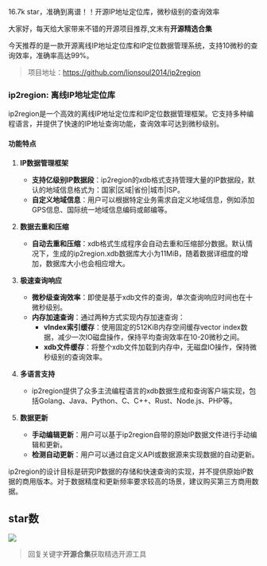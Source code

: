 16.7k star，准确到离谱！！开源IP地址定位库，微秒级别的查询效率

大家好，每天给大家带来不错的开源项目推荐,文末有**开源精选合集**

今天推荐的是一款开源离线IP地址定位库和IP定位数据管理系统，支持10微秒的查询效率，准确率高达99%。

>项目地址：https://github.com/lionsoul2014/ip2region

### ip2region: 离线IP地址定位库

ip2region是一个高效的离线IP地址定位库和IP定位数据管理框架。它支持多种编程语言，并提供了快速的IP地址查询功能，查询效率可达到微秒级别。

#### 功能特点
1. **IP数据管理框架**
   - **支持亿级别IP数据段**：ip2region的xdb格式支持管理大量的IP数据段，默认的地域信息格式为：国家|区域|省份|城市|ISP。
   - **自定义地域信息**：用户可以根据特定业务需求自定义地域信息，例如添加GPS信息、国际统一地域信息编码或邮编等。

2. **数据去重和压缩**
   - **自动去重和压缩**：xdb格式生成程序会自动去重和压缩部分数据。默认情况下，生成的ip2region.xdb数据库大小为11MiB，随着数据详细度的增加，数据库大小也会相应增大。

3. **极速查询响应**
   - **微秒级查询效率**：即使是基于xdb文件的查询，单次查询响应时间也在十微秒级别。
   - **内存加速查询**：通过两种方式实现内存加速查询：
     - **vIndex索引缓存**：使用固定的512KiB内存空间缓存vector index数据，减少一次IO磁盘操作，保持平均查询效率在10-20微秒之间。
     - **xdb文件缓存**：将整个xdb文件加载到内存中，无磁盘IO操作，保持微秒级别的查询效率。

4. **多语言支持**
   - ip2region提供了众多主流编程语言的xdb数据生成和查询客户端实现，包括Golang、Java、Python、C、C++、Rust、Node.js、PHP等。

5. **数据更新**
   - **手动编辑更新**：用户可以基于ip2region自带的原始IP数据文件进行手动编辑和更新。
   - **检测自动更新**：用户可以通过自定义API或数据源来实现数据的自动更新。

ip2region的设计目标是研究IP数据的存储和快速查询的实现，并不提供原始IP数据的商用版本。对于数据精度和更新频率要求较高的场景，建议购买第三方商用数据。


## star数

 ![](https://img.shields.io/github/stars/lionsoul2014/ip2region?style=flat-square) 

 >回复关键字**开源合集**获取精选开源工具